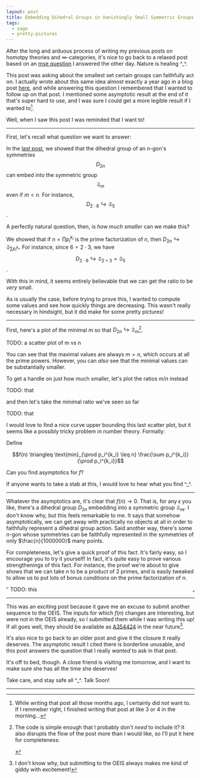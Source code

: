 ```yaml
---
layout: post
title: Embedding Dihedral Groups in Vanishingly Small Symmetric Groups
tags:
  - sage
  - pretty-pictures
---
```


After the long and arduous process of writing my previous posts on
homotpy theories and $\infty$-categories, it's nice to go back to a
relaxed post based on an [mse question][1] I answered the other day.
Nature is healing ^_^. 

This post was asking about the smallest set certain groups can faithfully
act on. I actually wrote about this same idea almost exactly a year ago
in a blog post [here][2], and while answering this question I remembered 
that I wanted to follow up on that post. I mentioned some asymptotic result
at the end of it that's super hard to use, 
and I was sure I could get a more legible result if I wanted to[^1].

Well, when I saw this post I was reminded that I want to!

---

First, let's recall what question we want to answer:

In the [last post][2], we showed that the dihedral group of an $n$-gon's symmetries
$$D_{2n}$$ can embed into the symmetric group $$\mathfrak{S}_m$$ even if $m \lt n$.
For instance, $$D_{2 \cdot 6} \hookrightarrow \mathfrak{S}_5$$.

A perfectly natural question, then, is _how much smaller_ can we make this?

We showed that if $n = \prod p_i^{k_i}$ is the prime factorization of $n$,
then $D_{2n} \hookrightarrow \mathfrak{S}_{\sum p_i^{k_i}}$. 
For instance, since $6 = 2 \cdot 3$, we have 
$$D_{2 \cdot 6} \hookrightarrow \mathfrak{S}_{2+3} = \mathfrak{S}_5$$.

With this in mind, it seems entirely believable that we can get the ratio to
be _very_ small.

As is usually the case, before trying to prove this, I wanted to compute 
some values and see how quickly things are decreasing. This wasn't really 
necessary in hindsight, but it did make for some pretty pictures!

---

First, here's a plot of the minimal $m$ so that $D_{2n} \hookrightarrow \mathfrak{S}_m$[^3].

TODO: a scatter plot of m vs n

You can see that the maximal values are always $m=n$, which occurs at all the
prime powers. However, you can _also_ see that the minimal values can be 
substantially smaller.

To get a handle on just how much smaller, let's plot the ratios $m/n$ instead

TODO: that

and then let's take the minimal ratio we've seen so far

TODO: that

I would love to find a nice curve upper bounding this last scatter plot,
but it seems like a possibly tricky problem in number theory. Formally:

<div class=boxed markdown=1>
Define

$$f(n) \triangleq \text{min}_{\prod p_i^{k_i} \leq n} \frac{\sum p_i^{k_i}}{\prod p_i^{k_i}}$$

Can you find asymptotics for $f$?
</div>

If anyone wants to take a stab at this, I would love to hear what you find ^_^.

---

Whatever the asymptotics are, it's clear that $f(n) \to 0$. That is,
for any $\epsilon$ you like, there's a dihedral group $D_{2n}$ embedding into
a symmetric group $\mathfrak{S}_{n \epsilon}$. I don't know why, but this 
feels remarkable to me. It says that somehow asymptotically, we can get away
with practically no objects at all in order to faithfully represent a dihedral
group action. Said another way, there's some $n$-gon whose symmetries can be
faithfully represented in the symmetries of only $\frac{n}{1000000}$ many points.


For completeness, let's give a quick proof of this fact. It's fairly easy, 
so I encourage you to try it yourself! In fact, it's quite easy to prove
various strengthenings of this fact. For instance, the proof we're about 
to give shows that we can take $n$ to be a product of $2$ primes, and is
easily tweaked to allow us to put lots of bonus conditions on the prime
factorization of $n$.

$\ulcorner$
TODO: this
<span style="float:right">$\lrcorner$</span>

---

This was an exciting post because it gave me an excuse to submit another
sequence to the OEIS. The inputs for which $f(n)$ changes are 
interesting, but were not in the OEIS already, so I submitted them 
while I was writing this up! If all goes well, they should be available as 
[A354424][3] in the near future[^2]. 

It's also nice to go back to an older post and give it the closure it really
deserves. The asymptotic result I cited there is borderline unusable, and
this post answers the question that I really _wanted_ to ask in that post.

It's off to bed, though. A close friend is visiting me tomorrow, and I want to make 
sure she has all the time she deserves!

Take care, and stay safe all ^_^. Talk Soon!

---

[^1]:
    While writing that post all those months ago, I certainly did _not_ 
    want to. If I remmeber right, I finished writing that post at like
    3 or 4 in the morning...

[^2]:
    I don't know why, but submitting to the OEIS always makes me kind of
    giddy with excitement!

[^3]:
    The code is simple enough that I probably don't _need_ to include it?
    It also disrupts the flow of the post more than I would like, so I'll 
    put it here for completeness:

    <div class="no_eval">
    <script type="text/x-sage">
      memo = {0: (2,1)}
      def a(n):
          """
          returns a pair (a_n, ratio)
          """
          if n in memo.keys():
              return memo[n]

          prev, prevRatio = a(n-1)

          ratio = 1
          N = prev
          while ratio >= prevRatio:
              N += 1

              # compute m so that S_m has an element of order N
              principalDivisors = list(factor(N))
              m = sum([a^b for (a,b) in principalDivisors])
              ratio = m/N

          memo[n] = (N, ratio)
          return (N, ratio)
    </script>
    </div>

[1]: https://math.stackexchange.com/questions/4491025/the-smallest-number-for-faithful-operation/4491030#4491030
[2]: /2021/08/16/embedding-dihedral-groups-efficiently.html
[3]: https://oeis.org/A354424
